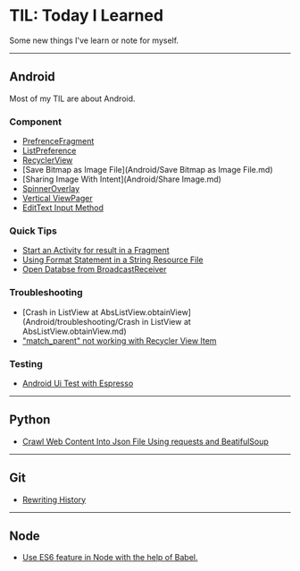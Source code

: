 # TIL: Today I Learned

Some new things I've learn or note for myself.

---
## Android
Most of my TIL are about Android.

### Component
- [PrefrenceFragment](Android/PreferenceFragment.md)
- [ListPreference](Android/ListPreference.md)
- [RecyclerView](Android/RecyclerView.md)
- [Save Bitmap as Image File](Android/Save Bitmap as Image File.md)
- [Sharing Image With Intent](Android/Share Image.md)
- [SpinnerOverlay](Android/SpinnerOverlay.md)
- [Vertical ViewPager](Android/VerticalViewPager.md)
- [EditText Input Method](Android/edit-type-and-input-method.md)

### Quick Tips
- [Start an Activity for result in a Fragment](Android/StartActivtyForResult.md)
- [Using Format Statement in a String Resource File](Android/format-statement-in-string-resource.md)
- [Open Databse from BroadcastReceiver](Android/open-db-from-broadcastreceiver.md)

### Troubleshooting
- [Crash in ListView at AbsListView.obtainView](Android/troubleshooting/Crash in ListView at AbsListView.obtainView.md)
- ["match_parent" not working with Recycler View Item](Android/troubleshooting/recyclerview-item-match-parent.md)

### Testing
- [Android Ui Test with Espresso](Android/20170322_uitest.md)


---
## Python
- [Crawl Web Content Into Json File Using requests and BeatifulSoup](Python/crawl_web_content_into_json_file_using_requests_and_beatifulsoup.md)


---
## Git
- [Rewriting History](Git/rewriting-history.md)


---
## Node
- [Use ES6 feature in Node with the help of Babel.](Node/babel-node.md)

